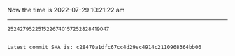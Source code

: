 Now the time is 2022-07-29 10:21:22 am

---

<small>2524279522515226740157252828419047</small>

```txt

Latest commit SHA is: c28470a1dfc67cc4d29ec4914c2110968364bb06
```

